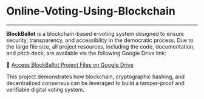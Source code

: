 # Online-Voting-Using-Blockchain

---

**BlockBallot** is a blockchain-based e-voting system designed to ensure security, transparency, and accessibility in the democratic process. Due to the large file size, all project resources, including the code, documentation, and pitch deck, are available via the following Google Drive link:

🔗 [Access BlockBallot Project Files on Google Drive](https://drive.google.com/drive/folders/1rELWdHLxdxJCz2-f2c0zhH7opKyn4iuS?usp=sharing)

This project demonstrates how blockchain, cryptographic hashing, and decentralized consensus can be leveraged to build a tamper-proof and verifiable digital voting system.
